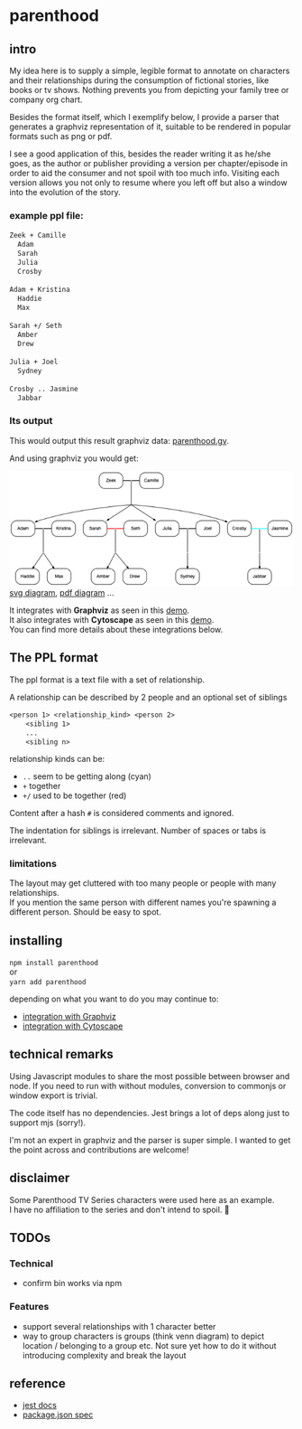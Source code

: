# parenthood

## intro

My idea here is to supply a simple, legible format to annotate on characters
and their relationships during the consumption of fictional stories, like books or tv shows. Nothing prevents you from depicting your family tree or company org chart.

Besides the format itself, which I exemplify below, I provide a parser that generates a graphviz representation of it, suitable to be rendered in popular formats such as png or pdf.

I see a good application of this, besides the reader writing it as he/she goes, as the author or publisher providing a version per chapter/episode in order to aid the consumer and not spoil with too much info.
Visiting each version allows you not only to resume where you left off but also a window into the evolution of the story.

### example ppl file:

```
Zeek + Camille
  Adam
  Sarah
  Julia
  Crosby

Adam + Kristina
  Haddie
  Max

Sarah +/ Seth
  Amber
  Drew

Julia + Joel
  Sydney

Crosby .. Jasmine
  Jabbar
```

### Its output

This would output this result graphviz data: [parenthood.gv](public/graphviz/outputs/parenthood.gv).

And using graphviz you would get:

![generated png diagram](public/graphviz/outputs/parenthood.gv.png)  
[svg diagram](public/graphviz/outputs/parenthood.gv.svg),
[pdf diagram](public/graphviz/outputs/parenthood.gv.pdf) ...

It integrates with **Graphviz** as seen in this [demo](https://josepedrodias.github.io/parenthood/public/graphviz/demo.html).  
It also integrates with **Cytoscape** as seen in this [demo](https://josepedrodias.github.io/parenthood/public/cytoscape/demo.html).  
You can find more details about these integrations below.

## The PPL format

The ppl format is a text file with a set of relationship.

A relationship can be described by 2 people and an optional set of siblings

```
<person 1> <relationship_kind> <person 2>
    <sibling 1>
    ...
    <sibling n>
```

relationship kinds can be:

- `..` seem to be getting along (cyan)
- `+` together
- `+/` used to be together (red)

Content after a hash `#` is considered comments and ignored.

The indentation for siblings is irrelevant. Number of spaces or tabs is irrelevant.

### limitations

The layout may get cluttered with too many people or people with many relationships.  
If you mention the same person with different names you're spawning a different person. Should be easy to spot.

## installing

`npm install parenthood`  
or  
`yarn add parenthood`

depending on what you want to do you may continue to:

- [integration with Graphviz](WITH_GRAPHVIZ.md)
- [integration with Cytoscape](WITH_CYTOSCAPE.md)

## technical remarks

Using Javascript modules to share the most possible between browser and node. If you need to run with without modules, conversion to commonjs or window export is trivial.

The code itself has no dependencies. Jest brings a lot of deps along just to support mjs (sorry!).

I'm not an expert in graphviz and the parser is super simple. I wanted to get the point across and contributions are welcome!

## disclaimer

Some Parenthood TV Series characters were used here as an example.  
I have no affiliation to the series and don't intend to spoil. 🙏

## TODOs

### Technical

- confirm bin works via npm

### Features

- support several relationships with 1 character better
- way to group characters is groups (think venn diagram) to depict location / belonging to a group etc. Not sure yet how to do it without introducing complexity and break the layout

## reference

- [jest docs](https://jestjs.io/docs/en/getting-started.html)
- [package.json spec](https://docs.npmjs.com/files/package.json)
